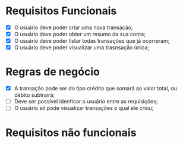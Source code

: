 # Requisitos Funcionais

  - [x] O usuário deve poder criar uma nova transação;
  - [x] O usuário deve poder obter um resumo da sua conta;
  - [x] O usuário deve poder listar todas transações que já ocorreram;
  - [x] O usuário deve poder visualizar uma trasnsação única;

# Regras de negócio

  - [x] A transação pode ser do tipo crédito que somará ao valor total, ou débito subtrairá;
  - [ ] Deve ser possível idenficar o usuário entre as requisições;
  - [ ] O usuário só pode visualizar transações o qual ele criou;

# Requisitos não funcionais
